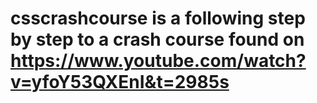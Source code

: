 # csscrashcourse is a following step by step to a crash course found on https://www.youtube.com/watch?v=yfoY53QXEnI&t=2985s
